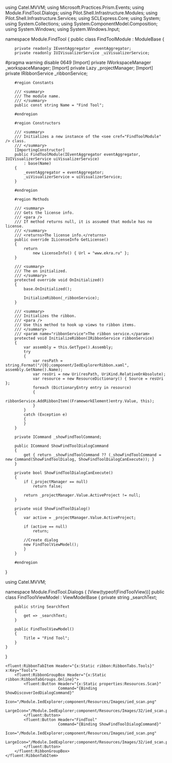 using Catel.MVVM;
using Microsoft.Practices.Prism.Events;
using Module.FindTool.Dialogs;
using Pilot.Shell.Infrastructure.Modules;
using Pilot.Shell.Infrastructure.Services;
using SCLExpress.Core;
using System;
using System.Collections;
using System.ComponentModel.Composition;
using System.Windows;
using System.Windows.Input;

namespace Module.FindTool
{
    public class FindToolModule : ModuleBase
    {

        private readonly IEventAggregator _eventAggregator;
        private readonly IUIVisualizerService _uiVisualizerService;
#pragma warning disable 0649
        [Import]
        private IWorkspaceManager _workspaceManager;
        [Import]
        private Lazy<ISclObjectManager> _projectManager;
        [Import]
        private IRibbonService _ribbonService;

        #region Constants

        /// <summary>
        /// The module name.
        /// </summary>
        public const string Name = "Find Tool";

        #endregion

        #region Constructors

        /// <summary>
        /// Initializes a new instance of the <see cref="FindToolModule" /> class.
        /// </summary>
        [ImportingConstructor]
        public FindToolModule(IEventAggregator eventAggregator, IUIVisualizerService uiVisualizerService)
            : base(Name)
        {
            _eventAggregator = eventAggregator;
            _uiVisualizerService = uiVisualizerService;
        }

        #endregion

        #region Methods

        /// <summary>
        /// Gets the license info.
        /// <para />
        /// If method returns null, it is assumed that module has no license.
        /// </summary>
        /// <returns>The license info.</returns>
        public override ILicenseInfo GetLicense()
        {
            return
                new LicenseInfo() { Url = "www.ekra.ru" };
        }

        /// <summary>
        /// The on initialized.
        /// </summary>
        protected override void OnInitialized()
        {
            base.OnInitialized();

            InitializeRibbon(_ribbonService);
        }

        /// <summary>
        /// Initializes the ribbon.
        /// <para />
        /// Use this method to hook up views to ribbon items.
        /// </summary>
        /// <param name="ribbonService">The ribbon service.</param>
        protected void InitializeRibbon(IRibbonService ribbonService)
        {
            var assembly = this.GetType().Assembly;
            try
            {
                var resPath = string.Format("/{0};component/IedExplorerRibbon.xaml", assembly.GetName().Name);
                var resUri = new Uri(resPath, UriKind.RelativeOrAbsolute);
                var resource = new ResourceDictionary() { Source = resUri };
                foreach (DictionaryEntry entry in resource)
                {
                    ribbonService.AddRibbonItem((FrameworkElement)entry.Value, this);
                }
            }
            catch (Exception e)
            {
            }
        }

        private ICommand _showFindToolCommand;

        public ICommand ShowFindToolDialogCommand
        {
            get { return _showFindToolCommand ?? (_showFindToolCommand = new Command(ShowFindToolDialog, ShowFindToolDialogCanExecute)); }
        }

        private bool ShowFindToolDialogCanExecute()
        {
            if (_projectManager == null)
                return false;

            return _projectManager.Value.ActiveProject != null;
        }

        private void ShowFindToolDialog()
        {
            var active = _projectManager.Value.ActiveProject;

            if (active == null)
                return;

            //Create dialog
            new FindToolViewModel();
            }
        }

        #endregion
}

using Catel.MVVM;

namespace Module.FindTool.Dialogs
{
    [View(typeof(FindToolView))]
    public class FindToolViewModel : ViewModelBase
    {
        private string _searchText;

        public string SearchText
        {
            get => _searchText;
        }

        public FindToolViewModel()
        {
            Title = "Find Tool";
        }
    }
}



<ResourceDictionary xmlns="http://schemas.microsoft.com/winfx/2006/xaml/presentation"
                    xmlns:x="http://schemas.microsoft.com/winfx/2006/xaml"
                    xmlns:fluent="urn:fluent-ribbon"
                    xmlns:ribbon="clr-namespace:Pilot.Shell.Infrastructure.Ribbon;assembly=Pilot.Shell.Infrastructure"
                    xmlns:properties="clr-namespace:Module.IedExplorer.Properties"
                    xmlns:pilot="http://pilot.dev.ekra.ru"
                    xmlns:local="clr-namespace:Module.IedExplorer">

    <fluent:RibbonTabItem Header="{x:Static ribbon:RibbonTabs.Tools}" x:Key="Tools">
        <fluent:RibbonGroupBox Header="{x:Static ribbon:RibbonTabGroups.Online}">
            <fluent:Button Header="{x:Static properties:Resources.Scan}"
                           Command="{Binding ShowDiscoverIedDialogCommand}"
                           Icon="/Module.IedExplorer;component/Resources/Images/ied_scan.png"
                           LargeIcon="/Module.IedExplorer;component/Resources/Images/32/ied_scan.png">
            </fluent:Button>
            <fluent:Button Header="FindTool"
                           Command="{Binding ShowFindToolDialogCommand}"
                           Icon="/Module.IedExplorer;component/Resources/Images/ied_scan.png"
                           LargeIcon="/Module.IedExplorer;component/Resources/Images/32/ied_scan.png">
            </fluent:Button>
        </fluent:RibbonGroupBox>
    </fluent:RibbonTabItem>

</ResourceDictionary>


